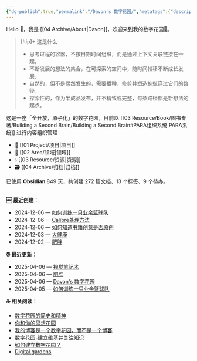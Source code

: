 ```yaml
---
{"dg-publish":true,"permalink":"/Davon's 数字花园/","metatags":{"description":"这里是 🏡Davon的数字花园，是个人不断发展的想法的集合，作为半成品的思考，在可探索的空间中，随时间推移不断播种、修剪、塑造","og:site_name":"DavonOs","og:title":"Davon 的数字花园","og:type":"article","og:url":"https://zuji.eu.org","og:image":"https://wp.technologyreview.com/wp-content/uploads/2020/08/digital-garden_web.jpg","og:image:width":"400","og:image:alt":"articlecover","og:locale":"zh_cn"},"tags":["digitalgarden","gardenEntry"]}
---
```


Hello 👋，我是 [[04 Archive/About\|Davon]]，欢迎来到我的数字花园🌱。

>[!tip]+ 这是什么
>- 思考过程的容器，不按日期时间组织，而是通过上下文关联链接在一起。
>- 不断发展的想法的集合，在可探索的空间中，随时间推移不断成长发展。
>- 自然的，但不是偶然发生的，需要播种、修剪并塑造蜿蜒穿过它们的路径。
>- 探索性的，作为半成品发布，并不精致或完整，每条路径都是新想法的起点。

这是一座「全开放，原子化」的数字花园，目前以 [[03 Resource/Book/图书专著/Building a Second Brain/Building a Second Brain#PARA组织系统\|PARA系统]] 进行内容组织管理：
- 🎯 [[01 Project/项目\|项目]]
- 🔖 [[02 Area/领域\|领域]]
- 💧 [[03 Resource/资源\|资源]]
- 🗃️ [[04 Archive/归档\|归档]]

<p><span>已使用 <strong>Obsidian</strong> 849 天，共创建 272 篇文档、13 个标签、9 个待办。 <br><br></span></p>

**🆕 最近创建**：
<div><ul class="dataview list-view-ul"><li><span>2024-12-06 — <a data-tooltip-position="top" aria-label="02 Area/生活/文体娱乐/如何训练一只业余篮球队.md" data-href="02 Area/生活/文体娱乐/如何训练一只业余篮球队.md" href="02 Area/生活/文体娱乐/如何训练一只业余篮球队.md" class="internal-link" target="_blank" rel="noopener nofollow">如何训练一只业余篮球队</a></span></li><li><span>2024-12-06 — <a data-tooltip-position="top" aria-label="03 Resource/Book/Calibre处理方法.md" data-href="03 Resource/Book/Calibre处理方法.md" href="03 Resource/Book/Calibre处理方法.md" class="internal-link" target="_blank" rel="noopener nofollow">Calibre处理方法</a></span></li><li><span>2024-12-06 — <a data-tooltip-position="top" aria-label="03 Resource/Book/论丛文集/如何知道书籍创意是否原创.md" data-href="03 Resource/Book/论丛文集/如何知道书籍创意是否原创.md" href="03 Resource/Book/论丛文集/如何知道书籍创意是否原创.md" class="internal-link" target="_blank" rel="noopener nofollow">如何知道书籍创意是否原创</a></span></li><li><span>2024-12-03 — <a data-tooltip-position="top" aria-label="02 Area/生活/大健康/大健康.md" data-href="02 Area/生活/大健康/大健康.md" href="02 Area/生活/大健康/大健康.md" class="internal-link" target="_blank" rel="noopener nofollow">大健康</a></span></li><li><span>2024-12-02 — <a data-tooltip-position="top" aria-label="02 Area/生活/大健康/肥胖.md" data-href="02 Area/生活/大健康/肥胖.md" href="02 Area/生活/大健康/肥胖.md" class="internal-link" target="_blank" rel="noopener nofollow">肥胖</a></span></li></ul></div>

**⏰ 最近更新**：
<div><ul class="dataview list-view-ul"><li><span>2025-04-06 — <a data-tooltip-position="top" aria-label="02 Area/工作/内容创作/视觉笔记术.md" data-href="02 Area/工作/内容创作/视觉笔记术.md" href="02 Area/工作/内容创作/视觉笔记术.md" class="internal-link" target="_blank" rel="noopener nofollow">视觉笔记术</a></span></li><li><span>2025-04-06 — <a data-tooltip-position="top" aria-label="02 Area/生活/大健康/肥胖.md" data-href="02 Area/生活/大健康/肥胖.md" href="02 Area/生活/大健康/肥胖.md" class="internal-link" target="_blank" rel="noopener nofollow">肥胖</a></span></li><li><span>2025-04-06 — <a data-tooltip-position="top" aria-label="Davon's 数字花园.md" data-href="Davon's 数字花园.md" href="Davon's 数字花园.md" class="internal-link" target="_blank" rel="noopener nofollow">Davon's 数字花园</a></span></li><li><span>2025-04-05 — <a data-tooltip-position="top" aria-label="02 Area/生活/文体娱乐/如何训练一只业余篮球队.md" data-href="02 Area/生活/文体娱乐/如何训练一只业余篮球队.md" href="02 Area/生活/文体娱乐/如何训练一只业余篮球队.md" class="internal-link" target="_blank" rel="noopener nofollow">如何训练一只业余篮球队</a></span></li></ul></div>

**☕ 相关阅读**：
- [数字花园的简史和精神](https://maggieappleton.com/garden-history)
- [你和你的思想花园](https://nesslabs.com/mind-garden)
- [我的博客是一个数字花园，而不是一个博客](https://joelhooks.com/digital-garden)
- [数字花园-建立维基并关注知识 ](https://tomcritchlow.com/blogchains/digital-gardens/)
- [如何建立数字花园？](https://flowus.cn/widgetstore/share/142a8152-e175-49a4-8208-8d628aafd8c7)
- [Digital gardens](https://publish.obsidian.md/aidanhelfant/Concept+Notes/Digital+gardens)